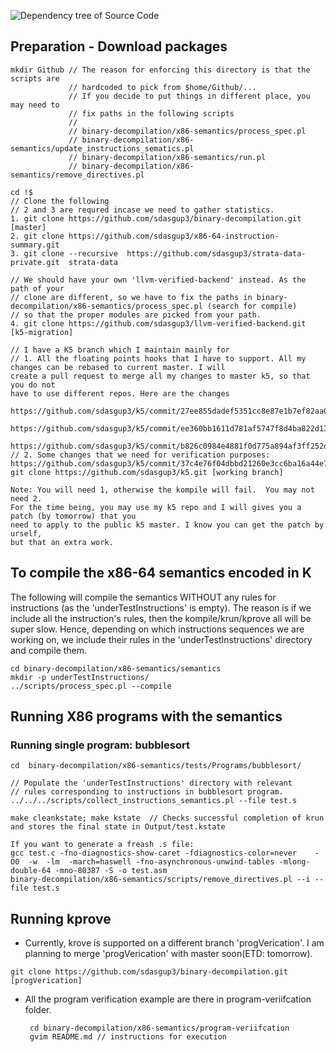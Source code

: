 ![Dependency tree of Source Code](https://github.com/sdasgup3/binary-decompilation/blob/master/x86-semantics/docs/reports/import_graph.png)

## Preparation - Download packages
```
mkdir Github // The reason for enforcing this directory is that the scripts are
             // hardcoded to pick from $home/Github/...
             // If you decide to put things in different place, you may need to
             // fix paths in the following scripts
             //
             // binary-decompilation/x86-semantics/process_spec.pl
             // binary-decompilation/x86-semantics/update_instructions_sematics.pl
             // binary-decompilation/x86-semantics/run.pl
             // binary-decompilation/x86-semantics/remove_directives.pl

cd !$
// Clone the following
// 2 and 3 are requred incase we need to gather statistics.
1. git clone https://github.com/sdasgup3/binary-decompilation.git [master]
2. git clone https://github.com/sdasgup3/x86-64-instruction-summary.git    
3. git clone --recursive  https://github.com/sdasgup3/strata-data-private.git  strata-data

// We should have your own 'llvm-verified-backend' instead. As the path of your
// clone are different, so we have to fix the paths in binary-decompilation/x86-semantics/process_spec.pl (search for compile)
// so that the proper modules are picked from your path.
4. git clone https://github.com/sdasgup3/llvm-verified-backend.git [k5-migration]

// I have a K5 branch which I maintain mainly for
// 1. All the floating points hooks that I have to support. All my changes can be rebased to current master. I will
create a pull request to merge all my changes to master k5, so that you do not
have to use different repos. Here are the changes
    https://github.com/sdasgup3/k5/commit/27ee855dadef5351cc8e87e1b7ef82aa0c464045
    https://github.com/sdasgup3/k5/commit/ee360bb1611d781af5747f8d4ba822d13a5c74e1
    https://github.com/sdasgup3/k5/commit/b826c0984e4881f0d775a894af3ff252dc314895
// 2. Some changes that we need for verification purposes: https://github.com/sdasgup3/k5/commit/37c4e76f04dbbd21260e3cc6ba16a44e7bfe4d48
git clone https://github.com/sdasgup3/k5.git [working branch]

Note: You will need 1, otherwise the kompile will fail.  You may not need 2.
For the time being, you may use my k5 repo and I will gives you a patch (by tomorrow) that you
need to apply to the public k5 master. I know you can get the patch by urself,
but that an extra work.
```

## To compile the x86-64 semantics encoded in K
The following will compile the semantics WITHOUT any rules for instructions (as the 'underTestInstructions' is empty). 
The reason is if we include all the instruction's rules, then the kompile/krun/kprove all will be
super slow. Hence, depending on which instructions sequences we are working on, we
include their rules in the 'underTestInstructions' directory and compile them.
```
cd binary-decompilation/x86-semantics/semantics
mkdir -p underTestInstructions/
../scripts/process_spec.pl --compile
```

## Running X86 programs with the semantics

### Running single program: bubblesort 
```
cd  binary-decompilation/x86-semantics/tests/Programs/bubblesort/

// Populate the 'underTestInstructions' directory with relevant
// rules corresponding to instructions in bubblesort program.
../../../scripts/collect_instructions_semantics.pl --file test.s

make cleankstate; make kstate  // Checks successful completion of krun and stores the final state in Output/test.kstate

If you want to generate a freash .s file:
gcc test.c -fno-diagnostics-show-caret -fdiagnostics-color=never    -O0  -w  -lm  -march=haswell -fno-asynchronous-unwind-tables -mlong-double-64 -mno-80387 -S -o test.asm
binary-decompilation/x86-semantics/scripts/remove_directives.pl --i --file test.s 
```


## Running kprove
 - Currently, krove is supported on a different branch 'progVerication'. I am planning to merge 'progVerication' with master soon(ETD: tomorrow).
  ```
  git clone https://github.com/sdasgup3/binary-decompilation.git [progVerication]

  ```
 - All the program verification example are there in program-veriifcation
   folder.
   ```
    cd binary-decompilation/x86-semantics/program-veriifcation
    gvim README.md // instructions for execution
   ```
